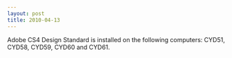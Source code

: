 ```yaml
---
layout: post
title: 2010-04-13
---
```

Adobe CS4 Design Standard is installed on the following computers: CYD51, CYD58, CYD59, CYD60 and CYD61.


